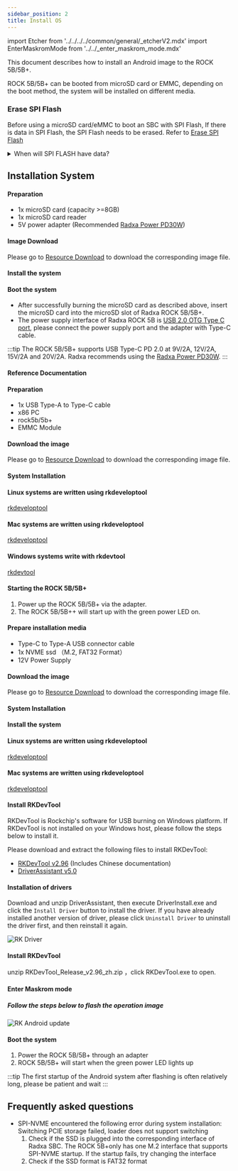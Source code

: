 ```yaml
---
sidebar_position: 2
title: Install OS
---
```


import Etcher from '../../../../common/general/\_etcherV2.mdx'
import EnterMaskromMode from '../../\_enter_maskrom_mode.mdx'

This document describes how to install an Android image to the ROCK 5B/5B+.

ROCK 5B/5B+ can be booted from microSD card or EMMC, depending on the boot method, the system will be installed on different media.

### Erase SPI Flash

Before using a microSD card/eMMC to boot an SBC with SPI Flash, If there is data in SPI Flash, the SPI Flash needs to be erased. Refer to [Erase SPI Flash](../../low-level-dev/maskrom/erase)

<details>

<summary> When will SPI FLASH have data? </summary>

There are generally two scenarios where data will be written:

- Flash image in MaskROM Mode Without Pressing the MaskROM Button

In the case where both the eMMC and SPI Flash are empty, the board enters Maskrom mode for writing an image to the onboard eMMC via the USB interface. If the specific Maskrom button is not pressed during Maskrom mode, the system will automatically write the data (such as an operating system image) to the SPI Flash instead.

- Intentional writing, e.g., Booting from NVMe

For scenarios where an NVMe drive is needed to boot the system, the SPI Flash image must first be programmed.

</details>

## Installation System

<Tabs queryString="target">

<TabItem value="microsd" label="Install system to microSD card">

#### Preparation

- 1x microSD card (capacity >=8GB)
- 1x microSD card reader
- 5V power adapter (Recommended [Radxa Power PD30W](/accessories/pd_30w))

#### Image Download

Please go to [Resource Download](../../download) to download the corresponding image file.

#### Install the system

<Etcher model="rock5b" />

#### Boot the system

- After successfully burning the microSD card as described above, insert the microSD card into the microSD slot of Radxa ROCK 5B/5B+.
- The power supply interface of Radxa ROCK 5B is [USB 2.0 OTG Type C port](/rock5/rock5b/hardware-design/hardware-interface), please connect the power supply port and the adapter with Type-C cable.

:::tip
The ROCK 5B/5B+ supports USB Type-C PD 2.0 at 9V/2A, 12V/2A, 15V/2A and 20V/2A. Radxa recommends using the [Radxa Power PD30W](/accessories/pd_30w).
:::

#### Reference Documentation

</TabItem>

<TabItem value="emmc" label="Installing the system to eMMC">

#### Preparation

- 1x USB Type-A to Type-C cable
- x86 PC
- rock5b/5b+
- EMMC Module

#### Download the image

Please go to [Resource Download](../../download) to download the corresponding image file.

#### System Installation

<Tabs queryString="target">

<TabItem value="linux" label="Linux">

#### Linux systems are written using rkdeveloptool

[rkdeveloptool](../../low-level-dev/maskrom/linux)

</TabItem>

<TabItem value="mac" label="Mac">

#### Mac systems are written using rkdeveloptool

[rkdeveloptool](../../low-level-dev/maskrom/mac-os)

</TabItem>

<TabItem value="windows" label="Windows">

#### Windows systems write with rkdevtool

[rkdevtool](/rock5/rock5b/low-level-dev/maskrom/windows)

</TabItem>

</Tabs>

#### Starting the ROCK 5B/5B+

1. Power up the ROCK 5B/5B+ via the adapter.
2. The ROCK 5B/5B++ will start up with the green power LED on.

</TabItem>

<TabItem value="spi-nvme" label="Install system to NVME">

#### Prepare installation media

- Type-C to Type-A USB connector cable
- 1x NVME ssd （M.2, FAT32 Format）
- 12V Power Supply

#### Download the image

Please go to [Resource Download](../../download) to download the corresponding image file.

#### System Installation

#### Install the system

<Tabs queryString="target">

<TabItem value="linux" label="Linux(Rock 5B)">

#### Linux systems are written using rkdeveloptool

[rkdeveloptool](../../low-level-dev/maskrom/linux)

</TabItem>

<TabItem value="mac" label="Mac(Rock 5B)">

#### Mac systems are written using rkdeveloptool

[rkdeveloptool](../../low-level-dev/maskrom/mac-os)

</TabItem>

<TabItem value="windows" label="Windows(Rock 5B/5B+)">

#### Install RKDevTool

RKDevTool is Rockchip's software for USB burning on Windows platform. If RKDevTool is not installed on your Windows host, please follow the steps below to install it.

Please download and extract the following files to install RKDevTool:

- [RKDevTool v2.96](https://dl.radxa.com/tools/windows/RKDevTool_Release_v2.96_zh.zip) (Includes Chinese documentation)
- [DriverAssistant v5.0](https://dl.radxa.com/tools/windows/DriverAssitant_v5.0.zip)

#### Installation of drivers

Download and unzip DriverAssistant, then execute DriverInstall.exe and click the `Install Driver` button to install the driver.
If you have already installed another version of driver, please click `Uninstall Driver` to uninstall the driver first, and then reinstall it again.

![RK Driver](/img/configuration/RK-Driver-Assistant-Install-Uninstall.webp)

#### Install RKDevTool

unzip RKDevTool_Release_v2.96_zh.zip ，click RKDevTool.exe to open.

#### Enter Maskrom mode

<EnterMaskromMode/>

##### Follow the steps below to flash the operation image

![RK Android update](/img/rock5itx/rock5itx_android_update_en.webp)

</TabItem>

</Tabs>

#### Boot the system

1. Power the ROCK 5B/5B+ through an adapter
2. ROCK 5B/5B+ will start when the green power LED lights up

</TabItem>

</Tabs>

:::tip
The first startup of the Android system after flashing is often relatively long, please be patient and wait
:::

## Frequently asked questions

- SPI-NVME encountered the following error during system installation: Switching PCIE storage failed, loader does not support switching
  1. Check if the SSD is plugged into the corresponding interface of Radxa SBC. The ROCK 5B+only has one M.2 interface that supports SPI-NVME startup. If the startup fails, try changing the interface
  2. Check if the SSD format is FAT32 format

